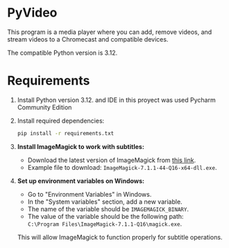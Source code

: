 # PyVideo
This program is a media player where you can add, remove videos, and stream videos to a Chromecast and compatible devices.

The compatible Python version is 3.12.

# Requirements

1. Install Python version 3.12. and IDE in this proyect was used Pycharm Community Edition

2. Install required dependencies:

    ```bash
    pip install -r requirements.txt
    ```

3. **Install ImageMagick to work with subtitles:**

    - Download the latest version of ImageMagick from [this link](https://imagemagick.org/script/download.php).
    - Example file to download: `ImageMagick-7.1.1-44-Q16-x64-dll.exe`.

4. **Set up environment variables on Windows:**

    - Go to "Environment Variables" in Windows.
    - In the "System variables" section, add a new variable.
    - The name of the variable should be `IMAGEMAGICK_BINARY`.
    - The value of the variable should be the following path:  
      `C:\Program Files\ImageMagick-7.1.1-Q16\magick.exe`.

    This will allow ImageMagick to function properly for subtitle operations.
